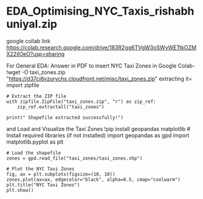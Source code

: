 # EDA_Optimising_NYC_Taxis_rishabhuniyal.zip
google collab link https://colab.research.google.com/drive/183R2gg6TVgW3oSWyWETtkOZMX22ilOeO?usp=sharing

For General EDA: Answer in PDF
to insert  NYC Taxi Zones in Google Colab-
    !wget -O taxi_zones.zip "https://d37ci6vzurychx.cloudfront.net/misc/taxi_zones.zip"
  extracting it= 
    import zipfile
    
    # Extract the ZIP file
    with zipfile.ZipFile("taxi_zones.zip", "r") as zip_ref:
        zip_ref.extractall("taxi_zones")
    
    print(" Shapefile extracted successfully!")
  
  and Load and Visualize the Taxi Zones
    !pip install geopandas matplotlib  # Install required libraries (if not installed)
    import geopandas as gpd
    import matplotlib.pyplot as plt
    
    # Load the shapefile
    zones = gpd.read_file("taxi_zones/taxi_zones.shp")
    
    # Plot the NYC Taxi Zones
    fig, ax = plt.subplots(figsize=(10, 10))
    zones.plot(ax=ax, edgecolor="black", alpha=0.5, cmap="coolwarm")
    plt.title("NYC Taxi Zones")
    plt.show()
    

